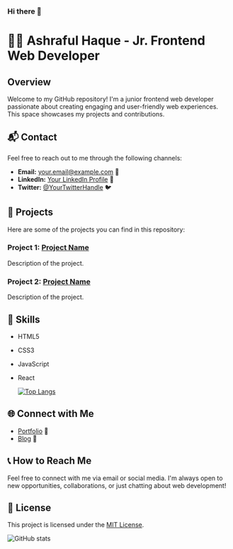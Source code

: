 ### Hi there 👋
# 👨‍💻 Ashraful Haque - Jr. Frontend Web Developer

## Overview

Welcome to my GitHub repository! I'm a junior frontend web developer passionate about creating engaging and user-friendly web experiences. This space showcases my projects and contributions.


## 📬 Contact

Feel free to reach out to me through the following channels:

- **Email:** your.email@example.com 📧
- **LinkedIn:** [Your LinkedIn Profile](https://www.linkedin.com/in/yourusername/) 🔗
- **Twitter:** [@YourTwitterHandle](https://twitter.com/YourTwitterHandle) 🐦

## 🚀 Projects

Here are some of the projects you can find in this repository:

### Project 1: [Project Name](link-to-project)

Description of the project.

### Project 2: [Project Name](link-to-project)

Description of the project.

## 🔧 Skills

- HTML5
- CSS3
- JavaScript
- React

  [![Top Langs](https://github-readme-stats.vercel.app/api/top-langs/?username=AshrafulHaquebd)](https://github.com/anuraghazra/github-readme-stats)

## 🌐 Connect with Me

- [Portfolio](https://your-portfolio-website.com) 💼
- [Blog](https://your-blog-website.com) 📝

## 📞 How to Reach Me

Feel free to connect with me via email or social media. I'm always open to new opportunities, collaborations, or just chatting about web development!

## 📝 License

This project is licensed under the [MIT License](LICENSE).

![GitHub stats](https://github-readme-stats.vercel.app/api?username=AshrafulHaquebd&show_icons=true&count_private=true)

<!--
**AshrafulHaquebd/AshrafulHaquebd** is a ✨ _special_ ✨ repository because its `README.md` (this file) appears on your GitHub profile.

Here are some ideas to get you started:

- 🔭 I’m currently working on ...
- 🌱 I’m currently learning ...
- 👯 I’m looking to collaborate on ...
- 🤔 I’m looking for help with ...
- 💬 Ask me about ...
- 📫 How to reach me: ...
- 😄 Pronouns: ...
- ⚡ Fun fact: ...
-->
